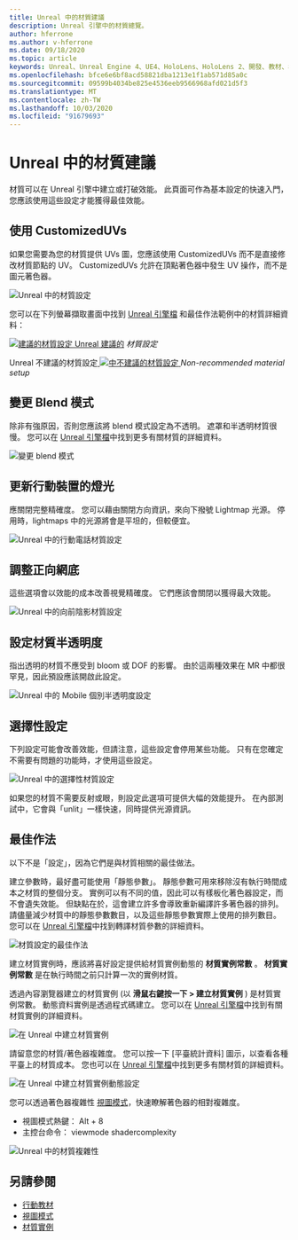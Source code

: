 ```yaml
---
title: Unreal 中的材質建議
description: Unreal 引擎中的材質總覽。
author: hferrone
ms.author: v-hferrone
ms.date: 09/18/2020
ms.topic: article
keywords: Unreal、Unreal Engine 4、UE4、HoloLens、HoloLens 2、開發、教材、檔、指南、功能、全息表、遊戲開發
ms.openlocfilehash: bfce6e6bf8acd58821dba1213e1f1ab571d85a0c
ms.sourcegitcommit: 09599b4034be825e4536eeb9566968afd021d5f3
ms.translationtype: MT
ms.contentlocale: zh-TW
ms.lasthandoff: 10/03/2020
ms.locfileid: "91679693"
---
```

# <a name="material-recommendations-in-unreal"></a>Unreal 中的材質建議

材質可以在 Unreal 引擎中建立或打破效能。 此頁面可作為基本設定的快速入門，您應該使用這些設定才能獲得最佳效能。

## <a name="using-customizeduvs"></a>使用 CustomizedUVs

如果您需要為您的材質提供 UVs 圖，您應該使用 CustomizedUVs 而不是直接修改材質節點的 UV。 CustomizedUVs 允許在頂點著色器中發生 UV 操作，而不是圖元著色器。 

![Unreal 中的材質設定](images/unreal-materials-img-01c.png)

您可以在下列螢幕擷取畫面中找到 [Unreal 引擎檔](https://docs.unrealengine.com/Platforms/Mobile/Materials/index.html) 和最佳作法範例中的材質詳細資料：

[ ![ 建議的材質設定 Unreal ](images/unreal-materials-img-01.png) 建議的](images/unreal-materials-img-01.png#lightbox) 
 *材質設定*

Unreal 不建議的材質設定[ ![ 中不建議的材質設定 ](images/unreal-materials-img-01b.png) ](images/unreal-materials-img-01b.png#lightbox) 
 *Non-recommended material setup*

## <a name="changing-blend-mode"></a>變更 Blend 模式

除非有強原因，否則您應該將 blend 模式設定為不透明。 遮罩和半透明材質很慢。 您可以在 [Unreal 引擎檔](https://docs.unrealengine.com/Platforms/Mobile/Materials/index.html)中找到更多有關材質的詳細資料。

![變更 blend 模式](images/unreal-materials-img-02.jpg)

## <a name="updating-lighting-for-mobile"></a>更新行動裝置的燈光

應關閉完整精確度。 您可以藉由關閉方向資訊，來向下撥號 Lightmap 光源。 停用時，lightmaps 中的光源將會是平坦的，但較便宜。

![Unreal 中的行動電話材質設定](images/unreal-materials-img-03.jpg)

## <a name="adjusting-forward-shading"></a>調整正向網底

這些選項會以效能的成本改善視覺精確度。 它們應該會關閉以獲得最大效能。

![Unreal 中的向前陰影材質設定](images/unreal-materials-img-04.jpg)

## <a name="setting-material-translucency"></a>設定材質半透明度

指出透明的材質不應受到 bloom 或 DOF 的影響。 由於這兩種效果在 MR 中都很罕見，因此預設應該開啟此設定。

![Unreal 中的 Mobile 個別半透明度設定](images/unreal-materials-img-05.jpg)

## <a name="optional-settings"></a>選擇性設定

下列設定可能會改善效能，但請注意，這些設定會停用某些功能。 只有在您確定不需要有問題的功能時，才使用這些設定。

![Unreal 中的選擇性材質設定](images/unreal-materials-img-06.jpg)

如果您的材質不需要反射或眼，則設定此選項可提供大幅的效能提升。 在內部測試中，它會與「unlit」一樣快速，同時提供光源資訊。

## <a name="best-practices"></a>最佳作法

以下不是「設定」，因為它們是與材質相關的最佳做法。

建立參數時，最好盡可能使用「靜態參數」。 靜態參數可用來移除沒有執行時間成本之材質的整個分支。 實例可以有不同的值，因此可以有樣板化著色器設定，而不會遺失效能。 但缺點在於，這會建立許多會導致重新編譯許多著色器的排列。 請儘量減少材質中的靜態參數數目，以及這些靜態參數實際上使用的排列數目。 您可以在 [Unreal 引擎檔](https://docs.unrealengine.com/Engine/Rendering/Materials/ExpressionReference/Parameters/index.html#staticswitchparameter)中找到轉譯材質參數的詳細資料。

![材質設定的最佳作法](images/unreal-materials-img-07.jpg)

建立材質實例時，應該將喜好設定提供給材質實例動態的 **材質實例常數** 。 **材質實例常數** 是在執行時間之前只計算一次的實例材質。

透過內容瀏覽器建立的材質實例 (以 **滑鼠右鍵按一下 > 建立材質實例** ) 是材質實例常數。 動態資料實例是透過程式碼建立。 您可以在 [Unreal 引擎檔](https://docs.unrealengine.com/Engine/Rendering/Materials/MaterialInstances/index.html)中找到有關材質實例的詳細資料。

![在 Unreal 中建立材質實例](images/unreal-materials-img-08.png)

請留意您的材質/著色器複雜度。 您可以按一下 [平臺統計資料] 圖示，以查看各種平臺上的材質成本。 您也可以在 [Unreal 引擎檔](https://docs.unrealengine.com/Platforms/Mobile/Materials/index.html)中找到更多有關材質的詳細資料。

![在 Unreal 中建立材質實例動態設定](images/unreal-materials-img-09.png)

您可以透過著色器複雜性 [視圖模式](https://docs.unrealengine.com/Engine/UI/LevelEditor/Viewports/ViewModes/index.html)，快速瞭解著色器的相對複雜度。

* 視圖模式熱鍵： Alt + 8
* 主控台命令： viewmode shadercomplexity

![Unreal 中的材質複雜性](images/unreal-materials-img-10.png)

## <a name="see-also"></a>另請參閱
* [行動教材](https://docs.unrealengine.com/Platforms/Mobile/Materials/index.html)
* [視圖模式](https://docs.unrealengine.com/Engine/UI/LevelEditor/Viewports/ViewModes/index.html)
* [材質實例](https://docs.unrealengine.com/Engine/Rendering/Materials/MaterialInstances/index.html)

